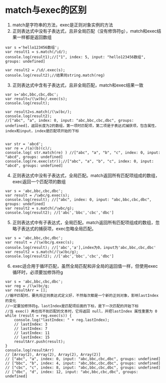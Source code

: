 # match与exec的区别
1. match是字符串的方法，exec是正则对象实例的方法
2. 正则表达式中没有子表达式，且非全局匹配（没有修饰符g），match和exec结果一样都是返回数组

```
var s ='hello123456数组';
var result1 = s.match(/\d/);
console.log(result1);//["1", index: 5, input: "hello123456数组", groups: undefined]

var result2 = /\d/.exec(s);
console.log(result2);//结果同string.match(reg) 
```

3. 正则表达式中含有子表达式，且非全局匹配，match和exec结果一致

```
var s='abc,bbc,cbc,dbc';
var result=/(\w)bc/.exec(s);
console.log(result);

var result2=s.match(/(\w)bc/);
console.log(result2);
//["abc", "a", index: 0, input: "abc,bbc,cbc,dbc", groups: undefined]，返回长度为2的数组，第一项时匹配项，第二项是子表达式捕获项，包含属性，index和input，index是匹配项开始的下标


var str = 'abcd';
var re = /(a)(b)(c)/;
console.log( str.match(re) ) //["abc", "a", "b", "c", index: 0, input: "abcd", groups: undefined]
console.log(re.exec(str));//["abc", "a", "b", "c", index: 0, input: "abcd", groups: undefined]

```

4. 正则表达式中没有子表达式，全局匹配。match返回所有匹配项组成的数组，exec返回一个匹配项的数组

```
var s = 'abc,bbc,cbc,dbc';
var result = /\wbc/g.exec(s);
console.log(result); //["abc", index: 0, input: "abc,bbc,cbc,dbc", groups: undefined]
var result2 = s.match(/\wbc/g);
console.log(result2); //['abc','bbc','cbc','dbc']
```
 
5. 正则表达式中有子表达式，全局匹配。match返回所有匹配项组成的数组，忽略子表达式的捕获项，exec忽略全局匹配。

```
var s = 'abc,bbc,cbc,dbc';
var result = /(\w)bc/g.exec(s);
console.log(result); //['abc','a'],index为0，input为'abc,bbc,cbc,dbc'
var result2 = s.match(/(\w)bc/g);
console.log(result2); //['abc','bbc','cbc','dbc']
```

6. exec适合用于循环匹配，虽然全局匹配和非全局的返回值一样，但使用exec循环时，必须要加修饰符g

```
var s = 'abc,bbc,cbc,dbc';
var reg = /(\w)bc/g;
var resultArr = [];
//循环匹配时，要先将正则表达式定义好，不然每次都是一个新的正则对象，影响lastIndex的变化 
//一定要加修饰符g，lastIndex是匹配项后面的下标，是下一次匹配的开始下标 
//当 exec() 再也找不到匹配的文本时，它将返回 null，并把lastIndex 属性重置为 0
while (result = reg.exec(s)) {
    console.log("lastIndex: " + reg.lastIndex);
    // lastIndex: 3 
    // lastIndex: 7 
    // lastIndex: 11 
    // lastIndex: 15
    resultArr.push(result);
}
console.log(resultArr)
// [Array(2), Array(2), Array(2), Array(2)]
// ["abc", "a", index: 0, input: "abc,bbc,cbc,dbc", groups: undefined]
// ["bbc", "b", index: 4, input: "abc,bbc,cbc,dbc", groups: undefined]
// ["cbc", "c", index: 8, input: "abc,bbc,cbc,dbc", groups: undefined]
// ["dbc", "d", index: 12, input: "abc,bbc,cbc,dbc", groups: undefined]
```

